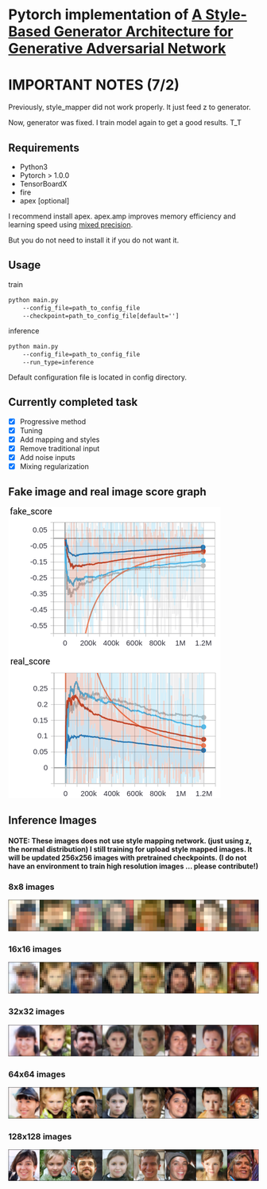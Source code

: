 # Pytorch implementation of [A Style-Based Generator Architecture for Generative Adversarial Network](https://arxiv.org/abs/1812.04948)

# IMPORTANT NOTES (7/2)

Previously, style_mapper did not work properly. It just feed z to generator. 

Now, generator was fixed. I train model again to get a good results. T_T

## Requirements

- Python3
- Pytorch > 1.0.0
- TensorBoardX
- fire
- apex [optional] 

I recommend install apex. apex.amp improves memory efficiency and learning speed using [mixed precision](https://arxiv.org/abs/1710.03740).

But you do not need to install it if you do not want it.

## Usage

train
```
python main.py 
    --config_file=path_to_config_file
    --checkpoint=path_to_config_file[default='']
```

inference
```
python main.py 
    --config_file=path_to_config_file
    --run_type=inference
```

Default configuration file is located in config directory.

## Currently completed task

* [x] Progressive method
* [x] Tuning
* [x] Add mapping and styles 
* [x] Remove traditional input 
* [x] Add noise inputs 
* [x] Mixing regularization

## Fake image and real image score graph

![graph](images/graph.png)

## Inference Images
#### NOTE: These images does not use style mapping network. (just using z, the normal distribution) I still training for upload style mapped images. It will be updated 256x256 images with pretrained checkpoints. (I do not have an environment to train high resolution images ... please contribute!)

### 8x8 images
![8x8](images/8x8.png)
### 16x16 images
![16x16](images/16x16.png)
### 32x32 images
![32x32](images/32x32.png)
### 64x64 images
![64x64](images/64x64.png)
### 128x128 images
![128x128](images/128x128.png)
